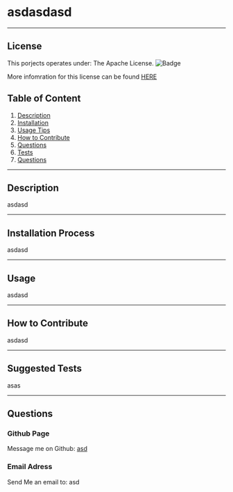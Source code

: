 
  # asdasdasd
  * * *

  
  ## License <a name='license'></a>
  This porjects operates under:
  The Apache License.
  ![Badge](https://www.whitesourcesoftware.com/wp-content/media/2021/04/aHViPTcyNTE0JmNtZD1pdGVtZWRpdG9yaW1hZ2UmZmlsZW5hbWU9aXRlbWVkaXRvcmltYWdlXzVjNDk3N2MwNGE5MDYucG5nJnZlcnNpb249MDAwMCZzaWc9ZGYwZGI5N2EwYjViOTEzOTdkOWExMjc2YjUyNGM3MTY.png) 

  More infomration for this license can be found [HERE](https://www.whitesourcesoftware.com/resources/blog/open-source-licenses-explained/#The_Apache_License) 
    

  ## Table of Content
  1. [Description](#descrption)
  2. [Installation](#installation)
  3. [Usage Tips](#usage)
  4. [How to Contribute](#contributing)
  10. [Questions](#questions)
  11. [Tests](#test)
  12. [Questions](#questions) 
  * * *

  ## Description <a name='description'></a>
  asdasd
  * * *
 
  ## Installation Process <a name='installation'></a>
  asdasd 
  * * *

  ## Usage <a name='usage'></a>
  asdasd
  * * *

  ## How to Contribute <a name='contributing'></a>
  asdasd 
  * * *

  ## Suggested Tests <a name='test'></a>
  asas
  * * *
  
  ## Questions <a name='questions'></a>

  ### Github Page
  Message me on Github: [asd](https://github.com/asd)
  
  ### Email Adress
  Send Me an email to:
  asd
  